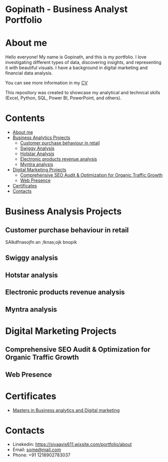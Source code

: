 # Gopinath - Business Analyst Portfolio
# About me <a name="about-me"></a>
Hello everyone! My name is Gopinath, and this is my portfolio.
I love investigating different types of data, discovering insights, and representing it with beautiful visuals.
I have a background in digital marketing and financial data analysis.

You can see more information in my [CV](https://sivaavis611.wixsite.com/portfolio/about)

This repository was created to showcase my analytical and technical skills (Excel, Python, SQL, Power BI, PowerPoint, and others).

# Contents
* [About me](#about-me)
* [Business Analytics Projects](#business-analysis-projects)
  * [Customer purchase behaviour in retail](#customer-purchase-behaviour-in-retail)
  * [Swiggy Analysis](#swiggy-analysis)
  * [Hotstar Analysis](#hotstar-analysis)
  * [Electronic products revenue analysis](#electronic-products-revenue-analysis)
  * [Myntra analysis](#myntra-analysis)
* [Digital Marketing Projects](#digital-marketing-projects)
  * [Comprehensive SEO Audit & Optimization for Organic Traffic Growth](#comprehensive-seo-audit)
  * [Web Presence](#web-presence)
* [Certificates](#certificates)
* [Contacts](#contacts)

# Business Analysis Projects <a name="business-analysis-projects"></a>

## Customer purchase behaviour in retail <a name="customer-purchase-behaviour-in-retail"></a>
SAlkdfnasojfn an ;lknas;ojk bnopik
## Swiggy analysis <a name="swiggy-analysis"></a>

## Hotstar analysis <a name="hotstar-analysis"></a>

## Electronic products revenue analysis <a name="electronic-products-revenue-analysis"></a>

## Myntra analysis <a name="myntra-analysis"></a>

# Digital Marketing Projects <a name="digital-marketing-projects"></a>

## Comprehensive SEO Audit & Optimization for Organic Traffic Growth <a name="comprehensive-seo-audit"></a>

## Web Presence <a name="web-presence"></a>

# Certificates <a name="certificates"></a>
  * [Masters in Business analytics and Digital marketing](https://sivaavis611.wixsite.com/portfolio/about)

# Contacts <a name="contacts"></a>
  * Linekedin: https://sivaavis611.wixsite.com/portfolio/about
  * Email: some@mail.com
  * Phone: +91 1218902783037 


